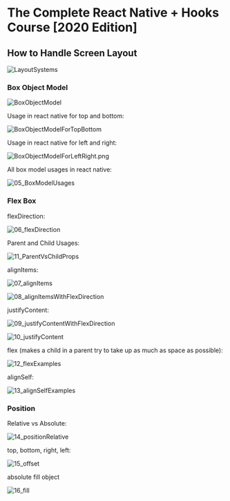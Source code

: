 # The Complete React Native + Hooks Course [2020 Edition]

## How to Handle Screen Layout

![LayoutSystems](./assets/01_LayoutSystems.png)

### Box Object Model

![BoxObjectModel](./assets/02_BoxObjectModel.png)

Usage in react native for top and bottom:

![BoxObjectModelForTopBottom](./assets/03_BoxObjectModelForTopBottom.png)

Usage in react native for left and right:

![BoxObjectModelForLeftRight.png](./assets/04_BoxObjectModelForLeftRight.png)

All box model usages in react native:

![05_BoxModelUsages](./assets/05_BoxModelUsages.png)
  
### Flex Box

flexDirection:

![06_flexDirection](./assets/06_flexDirection.png)

Parent and Child Usages:

![11_ParentVsChildProps](./assets/11_ParentVsChildProps.png)

alignItems:

![07_alignItems](./assets/07_alignItems.png)

![08_alignItemsWithFlexDirection](./assets/08_alignItemsWithFlexDirection.png)

justifyContent:

![09_justifyContentWithFlexDirection](./assets/09_justifyContentWithFlexDirection.png)

![10_justifyContent](./assets/10_justifyContent.png)

flex (makes a child in a parent try to take up as much as space as possible):

![12_flexExamples](./assets/12_flexExamples.png)

alignSelf:

![13_alignSelfExamples](./assets/13_alignSelfExamples.png)

### Position

Relative vs Absolute:

![14_positionRelative](./assets/14_positionRelative.png)

top, bottom, right, left:

![15_offset](./assets/15_offset.png)

absolute fill object

![16_fill](./assets/16_fill.png)